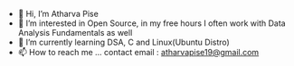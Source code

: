 - 👋 Hi, I’m Atharva Pise
- 👀 I’m interested in Open Source, in my free hours I often work with Data Analysis Fundamentals as well
- 🌱 I’m currently learning DSA,  C and Linux(Ubuntu Distro)
- 📫 How to reach me ... contact email : atharvapise19@gmail.com

<!---
itsEobard2025/itsEobard2025 is a ✨ special ✨ repository because its `README.md` (this file) appears on your GitHub profile.
You can click the Preview link to take a look at your changes.
--->
